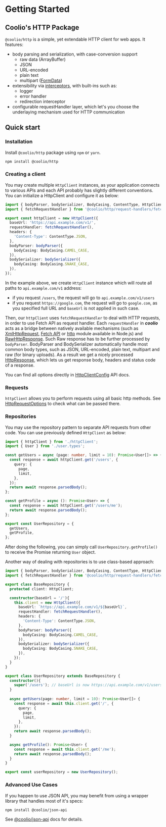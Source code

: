 # Getting Started

## Coolio's HTTP Package

`@coolio/http` is a simple, yet extendable HTTP client for web apps. It features:

* body parsing and serialization, with case-conversion support
  * raw data \(ArrayBuffer\)
  * JSON
  * URL-encoded
  * plain text
  * multipart \([FormData](https://developer.mozilla.org/en-US/docs/Web/API/FormData)\)
* extensibility via [interceptors](interceptors.md), with built-ins such as:
  * logger
  * error handler
  * redirection interceptor
* configurable requestHandler layer, which let's you choose the underlaying mechanism used for HTTP communication

## Quick start

### Installation

Install `@coolio/http` package using `npm` or `yarn`.

```bash
npm install @coolio/http
```

### Creating a client

You may create multiple `HttpClient` instances, as your application connects to various APIs and each API probably has slightly different conventions. You can initialize a HttpClient and configure it as below:

```typescript
import { bodyParser, bodySerializer, BodyCasing, ContentType, HttpClient } from '@coolio/http';
import { fetchRequestHandler } from '@coolio/http/request-handlers/fetch';

export const httpClient = new HttpClient({
  baseUrl: 'https://api.example.com/v1/',
  requestHandler: fetchRequestHandler(),
  headers: {
    'Content-Type': ContentType.JSON,
  },
  bodyParser: bodyParser({ 
    bodyCasing: BodyCasing.CAMEL_CASE,
  }),
  bodySerializer: bodySerializer({
    bodyCasing: BodyCasing.SNAKE_CASE,
  }),
});
```

In the example above, we create `HttpClient` instance which will route all paths to `api.example.com/v1` address:

* if you request `/users`, the request will go to `api.example.com/v1/users`
* if you request `https://google.com`, the request will go to `google.com`, as you specified full URL and `baseUrl` is not applied in such case.

Then, our `httpClient` uses `fetchRequestHandler` to deal with HTTP requests, in order to use Fetch API as request handler. Each `requestHandler` in _**coolio**_ acts as a bridge between natively available mechanisms \(such as [XmlHttpRequest](https://developer.mozilla.org/pl/docs/XMLHttpRequest), [Fetch API](https://developer.mozilla.org/en-US/docs/Web/API/Fetch_API) or [http](https://nodejs.org/api/http.html) module available in Node.js\) and [RawHttpResponse](api/interfaces/rawhttpresponse.md). Such Raw response has to be further processed by `bodyParser`. BodyParser and BodySerializer automatically handle most common body types, such as JSON, URL-encoded, plain text, multipart and raw \(for binary uploads\). As a result we get a nicely processed [HttpResponse](api/interfaces/httpresponse.md), which lets us get response body, headers and status code of a response.

You can find all options directly in [HttpClientConfig](api/interfaces/httpclientconfig.md) API docs. 

### Requests

`httpClient` allows you to perform requests using all basic http methods. See [HttpRequestOptions](api/interfaces/httprequestoptions.md) to check what can be passed there.

### Repositories

You may use the repository pattern to separate API requests from other code. You can use previously defined `HttpClient` as below:

```typescript
import { httpClient } from './httpClient';
import { User } from './user.types';

const getUsers = async (page: number, limit = 10): Promise<User[]> => {
  const response = await httpClient.get('/users', {
    query: {
      page,
      limit,
    },
  });
  return await response.parsedBody();
};

const getProfile = async (): Promise<User> => {
  const response = await httpClient.get('/users/me');
  return await response.parsedBody();
};

export const UserRepository = {
  getUsers,
  getProfile,
};
```

After doing the following, you can simply call `UserRepository.getProfile()` to receive the Promise returning `User` object.

Another way of dealing with repositories is to use class-based approach:

```typescript
import { bodyParser, bodySerializer, BodyCasing, ContentType, HttpClient } from '@coolio/http';
import { fetchRequestHandler } from '@coolio/http/request-handlers/fetch';

export class BaseRepository {
  protected client: HttpClient;

  constructor(baseUrl = '/'){
    this.client = new HttpClient({
      baseUrl: `https://api.example.com/v1/${baseUrl}`,
      requestHandler: fetchRequestHandler(),
      headers: {
        'Content-Type': ContentType.JSON,
      },
      bodyParser: bodyParser({ 
        bodyCasing: BodyCasing.CAMEL_CASE,
      }),
      bodySerializer: bodySerializer({
        bodyCasing: BodyCasing.SNAKE_CASE,
      }),
    });    
  }
}

export class UserRepository extends BaseRepository {
  constructor(){
    super('/users'); // baseUrl is now https://api.example.com/v1/users
  }
  
  async getUsers(page: number, limit = 10): Promise<User[]> {
    const response = await this.client.get('/', {
      query: {
        page,
        limit,
      },
    });
    return await response.parsedBody();
  }

  async getProfile(): Promise<User> {
    const response = await this.client.get('/me');
    return await response.parsedBody();
  }
}

export const userRepository = new UserRepository();
```

### Advanced Use Cases

If you happen to use JSON API, you may benefit from using a wrapper library that handles most of it's specs:

```bash
npm install @coolio/json-api
```

See [@coolio/json-api](../json-api/getting-started.md) docs for details.

